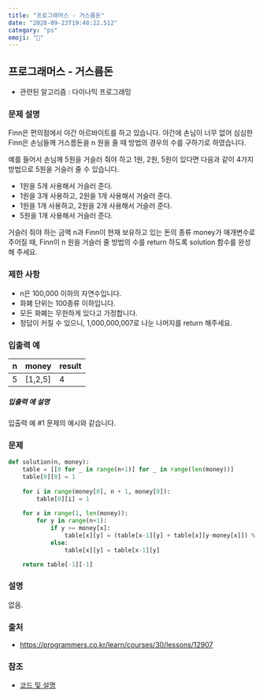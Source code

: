 ```yaml
---
title: "프로그래머스 - 거스름돈"
date: "2020-09-23T19:48:22.512"
category: "ps"
emoji: "📶"
---
```


## 프로그래머스 - 거스름돈

- 관련된 알고리즘 : 다이나믹 프로그래밍

### 문제 설명

Finn은 편의점에서 야간 아르바이트를 하고 있습니다. 야간에 손님이 너무 없어 심심한 Finn은 손님들께 거스름돈을 n 원을 줄 때 방법의 경우의 수를 구하기로 하였습니다.

예를 들어서 손님께 5원을 거슬러 줘야 하고 1원, 2원, 5원이 있다면 다음과 같이 4가지 방법으로 5원을 거슬러 줄 수 있습니다.

- 1원을 5개 사용해서 거슬러 준다.
- 1원을 3개 사용하고, 2원을 1개 사용해서 거슬러 준다.
- 1원을 1개 사용하고, 2원을 2개 사용해서 거슬러 준다.
- 5원을 1개 사용해서 거슬러 준다.

거슬러 줘야 하는 금액 n과 Finn이 현재 보유하고 있는 돈의 종류 money가 매개변수로 주어질 때, Finn이 n 원을 거슬러 줄 방법의 수를 return 하도록 solution 함수를 완성해 주세요.

### 제한 사항

- n은 100,000 이하의 자연수입니다.
- 화폐 단위는 100종류 이하입니다.
- 모든 화폐는 무한하게 있다고 가정합니다.
- 정답이 커질 수 있으니, 1,000,000,007로 나눈 나머지를 return 해주세요.

### 입출력 예

| n    | money   | result |
| ---- | ------- | ------ |
| 5    | [1,2,5] | 4      |

##### 입출력 예 설명

입출력 예 #1
문제의 예시와 같습니다.

### 문제

```python
def solution(n, money):
    table = [[0 for _ in range(n+1)] for _ in range(len(money))]
    table[0][0] = 1
    
    for i in range(money[0], n + 1, money[0]):
        table[0][i] = 1
    
    for x in range(1, len(money)):
        for y in range(n+1):
            if y >= money[x]:
                table[x][y] = (table[x-1][y] + table[x][y-money[x]]) % 1000000007
            else:
                table[x][y] = table[x-1][y]

    return table[-1][-1]
```

### 설명

없음.

### 출처

- https://programmers.co.kr/learn/courses/30/lessons/12907

### 참조

- [코드 및 설명](https://m.post.naver.com/viewer/postView.nhn?volumeNo=27181123&memberNo=33264526)